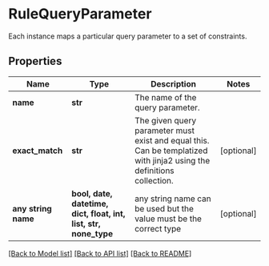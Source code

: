 # RuleQueryParameter

Each instance maps a particular query parameter to a set of constraints.

## Properties
Name | Type | Description | Notes
------------ | ------------- | ------------- | -------------
**name** | **str** | The name of the query parameter. | 
**exact_match** | **str** | The given query parameter must exist and equal this. Can be templatized with jinja2 using the definitions collection.  | [optional] 
**any string name** | **bool, date, datetime, dict, float, int, list, str, none_type** | any string name can be used but the value must be the correct type | [optional]

[[Back to Model list]](../README.md#documentation-for-models) [[Back to API list]](../README.md#documentation-for-api-endpoints) [[Back to README]](../README.md)


